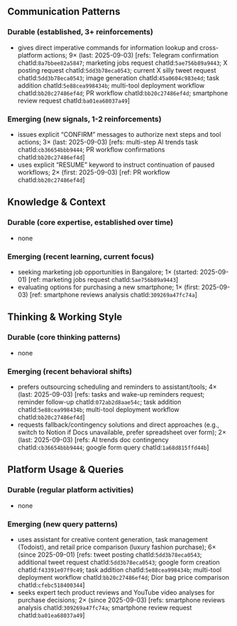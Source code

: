 ## Communication Patterns
### Durable (established, 3+ reinforcements)
- gives direct imperative commands for information lookup and cross-platform actions; 9× (last: 2025-09-03) [refs: Telegram confirmation chatId:`8a7bbee82a5847`; marketing jobs request chatId:`5ae756b89a9443`; X posting request chatId:`5dd3b78eca0543`; current X silly tweet request chatId:`5dd3b78eca0543`; image generation chatId:`45a0604c983e4d`; task addition chatId:`5e88cea998434b`; multi-tool deployment workflow chatId:`bb20c27486ef4d`; PR workflow chatId:`bb20c27486ef4d`; smartphone review request chatId:`ba01ea68037a49`]

### Emerging (new signals, 1-2 reinforcements)
- issues explicit “CONFIRM” messages to authorize next steps and tool actions; 3× (last: 2025-09-03) [refs: multi-step AI trends task chatId:`cb36654bbb9444`; PR workflow confirmations chatId:`bb20c27486ef4d`]
- uses explicit “RESUME” keyword to instruct continuation of paused workflows; 2× (first: 2025-09-03) [ref: PR workflow chatId:`bb20c27486ef4d`]

## Knowledge & Context
### Durable (core expertise, established over time)
- none

### Emerging (recent learning, current focus)
- seeking marketing job opportunities in Bangalore; 1× (started: 2025-09-01) [ref: marketing jobs request chatId:`5ae756b89a9443`]
- evaluating options for purchasing a new smartphone; 1× (first: 2025-09-03) [ref: smartphone reviews analysis chatId:`309269a47fc74a`]

## Thinking & Working Style
### Durable (core thinking patterns)
- none

### Emerging (recent behavioral shifts)
- prefers outsourcing scheduling and reminders to assistant/tools; 4× (last: 2025-09-03) [refs: tasks and wake-up reminders request; reminder follow-up chatId:`072ab2d8aae54c`; task addition chatId:`5e88cea998434b`; multi-tool deployment workflow chatId:`bb20c27486ef4d`]
- requests fallback/contingency solutions and direct approaches (e.g., switch to Notion if Docs unavailable, prefer spreadsheet over form); 2× (last: 2025-09-03) [refs: AI trends doc contingency chatId:`cb36654bbb9444`; google form query chatId:`1a68d815ffd44b`]

## Platform Usage & Queries
### Durable (regular platform activities)
- none

### Emerging (new query patterns)
- uses assistant for creative content generation, task management (Todoist), and retail price comparison (luxury fashion purchase); 6× (since 2025-09-01) [refs: tweet posting chatId:`5dd3b78eca0543`; additional tweet request chatId:`5dd3b78eca0543`; google form creation chatId:`f43391e07f9c49`; task addition chatId:`5e88cea998434b`; multi-tool deployment workflow chatId:`bb20c27486ef4d`; Dior bag price comparison chatId:`cfebc518400344`]
- seeks expert tech product reviews and YouTube video analyses for purchase decisions; 2× (since 2025-09-03) [refs: smartphone reviews analysis chatId:`309269a47fc74a`; smartphone review request chatId:`ba01ea68037a49`]
